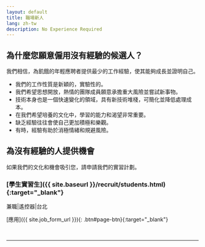 ```yaml
---
layout: default
title: 職場新人
lang: zh-tw
description: No Experience Required
---
```




## 為什麼您願意僱用沒有經驗的候選人？

我們相信，為飢餓的年輕應聘者提供最少的工作經驗，使其能夠成長並證明自己。

* 我們的工作性質是新穎的，實驗性的。
* 我們希望思想開放，熱情的團隊成員願意承擔重大風險並嘗試新事物。
* 技術本身也是一個快速變化的領域，具有新技術堆棧，可簡化並降低處理成本。
* 在我們希望培養的文化中，學習的能力和渴望非常重要。
* 缺乏經驗往往會使自己更加積極和樂觀。
* 有時，經驗有助於消極情緒和規避風險。

## 為沒有經驗的人提供機會

如果我們的文化和機會吸引您，請申請我們的實習計劃。

### [學生實習生]({{ site.baseurl }}/recruit/students.html){:target="_blank"}
兼職|遙控器|台北

[應用]({{ site.job_form_url }}){: .btn#page-btn}{:target="_blank"}

<br>

---

<br>

